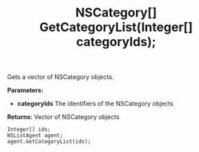 ﻿---
uid: crmscript_ref_NSListAgent_GetCategoryList
title: NSCategory[] GetCategoryList(Integer[]  categoryIds);
intellisense: NSListAgent.GetCategoryList
keywords: NSListAgent, GetCategoryList
so.topic: reference
---

Gets a vector of NSCategory objects.

**Parameters:**
 - **categoryIds** The identifiers of the NSCategory objects

**Returns:** Vector of NSCategory objects

```crmscript
Integer[] ids;
NSListAgent agent;
agent.GetCategoryList(ids);
```

